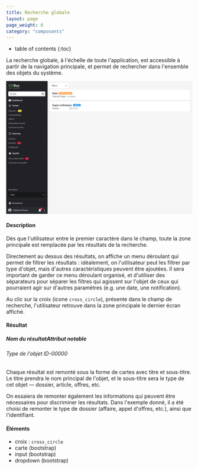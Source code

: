 ```yaml
---
title: Recherche globale
layout: page
page_weight: 6
category: "composants"
---
```

* table of contents
{:toc}

La recherche globale, à l'échelle de toute l'application, est accessible à partir de la navigation principale, et permet de rechercher dans l'ensemble des objets du système. 

![ecran](assets/images/2.4-dashboard-recherche.png)

#### Description ####

Dès que l'utilisateur entre le premier caractère dans le champ, toute la zone principale est remplacée par les résultats de la recherche.

Directement au dessus des résultats, on affiche un menu déroulant qui permet de filtrer les résultats : idéalement, on l'utilisateur peut les filtrer par type d'objet, mais d'autres caractéristiques peuvent être ajoutées. Il sera important de garder ce menu déroulant organisé, et d'utiliser des séparateurs pour séparer les filtres qui agissent sur l'objet de ceux qui pourraient agir sur d'autres paramètres (e.g. une date, une notification).

Au clic sur la croix (icone `cross_circle`), présente dans le champ de recherche, l'utilisateur retrouve dans la zone principale le dernier écran affiché.

#### Résultat ####

<div class="card mb-2">
    <div class="card-body">
	<h5 class="card-title mt-0 font-weight-bold">Nom du résultat<span class="badge badge-primary ml-2 small">Attribut notable</span></h5>
	<h6 class="card-subtitle mb-2 text-muted">Type de l'objet <span class="font-weight-lighter">ID-00000</span></h6>
    </div>
</div>

Chaque résultat est remonté sous la forme de cartes avec titre et sous-titre. Le titre prendra le nom principal de l'objet, et le sous-titre sera le type de cet objet ― dossier, article, offres, etc.

On essaiera de remonter également les informations qui peuvent être nécessaires pour discriminer les résultats. Dans l'exemple donné, il a été choisi de remonter le type de dossier (affaire, appel d'offres, etc.), ainsi que l'identifiant.

#### Éléments ####

- croix : `cross_circle`
- carte (bootstrap)
- input (bootstrap)
- dropdown (bootstrap)
